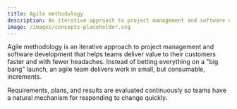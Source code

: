 ```yaml
---
title: Agile methodology
description: An iterative approach to project management and software development
image: /images/concepts-placeholder.svg
---
```


<!-- truncate -->

Agile methodology is an iterative approach to project management and software development that helps
teams deliver value to their customers faster and with fewer headaches. Instead of betting
everything on a "big bang" launch, an agile team delivers work in small, but consumable, increments.

Requirements, plans, and results are evaluated continuously so teams have a natural mechanism for
responding to change quickly.
